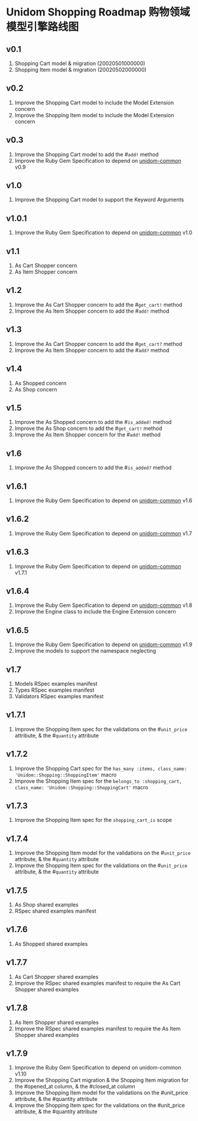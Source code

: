 # Unidom Shopping Roadmap 购物领域模型引擎路线图

## v0.1
1. Shopping Cart model & migration (20020501000000)
2. Shopping Item model & migration (20020502000000)

## v0.2
1. Improve the Shopping Cart model to include the Model Extension concern
2. Improve the Shopping Item model to include the Model Extension concern

## v0.3
1. Improve the Shopping Cart model to add the #``add!`` method
2. Improve the Ruby Gem Specification to depend on [unidom-common](https://github.com/topbitdu/unidom-common) v0.9

## v1.0
1. Improve the Shopping Cart model to support the Keyword Arguments

## v1.0.1
1. Improve the Ruby Gem Specification to depend on [unidom-common](https://github.com/topbitdu/unidom-common) v1.0

## v1.1
1. As Cart Shopper concern
2. As Item Shopper concern

## v1.2
1. Improve the As Cart Shopper concern to add the #``get_cart!`` method
2. Improve the As Item Shopper concern to add the #``add!`` method

## v1.3
1. Improve the As Cart Shopper concern to add the #``get_cart?`` method
2. Improve the As Item Shopper concern to add the #``add?`` method

## v1.4
1. As Shopped concern
2. As Shop concern

## v1.5
1. Improve the As Shopped concern to add the #``is_added!`` method
2. Improve the As Shop concern to add the #``get_cart!`` method
3. Improve the As Item Shopper concern for the #``add!`` method

## v1.6
1. Improve the As Shopped concern to add the #``is_added?`` method

## v1.6.1
1. Improve the Ruby Gem Specification to depend on [unidom-common](https://github.com/topbitdu/unidom-common) v1.6

## v1.6.2
1. Improve the Ruby Gem Specification to depend on [unidom-common](https://github.com/topbitdu/unidom-common) v1.7

## v1.6.3
1. Improve the Ruby Gem Specification to depend on [unidom-common](https://github.com/topbitdu/unidom-common) v1.7.1

## v1.6.4
1. Improve the Ruby Gem Specification to depend on [unidom-common](https://github.com/topbitdu/unidom-common) v1.8
2. Improve the Engine class to include the Engine Extension concern

## v1.6.5
1. Improve the Ruby Gem Specification to depend on [unidom-common](https://github.com/topbitdu/unidom-common) v1.9
2. Improve the models to support the namespace neglecting

## v1.7
1. Models RSpec examples manifest
2. Types RSpec examples manifest
3. Validators RSpec examples manifest

## v1.7.1
1. Improve the Shopping Item spec for the validations on the #``unit_price`` attribute, & the #``quantity`` attribute

## v1.7.2
1. Improve the Shopping Cart spec for the ``has_many :items, class_name: 'Unidom::Shopping::ShoppingItem'`` macro
2. Improve the Shopping Item spec for the ``belongs_to :shopping_cart, class_name: 'Unidom::Shopping::ShoppingCart'`` macro

## v1.7.3
1. Improve the Shopping Item spec for the ``shopping_cart_is`` scope

## v1.7.4
1. Improve the Shopping Item model for the validations on the #``unit_price`` attribute, & the #``quantity`` attribute
2. Improve the Shopping Item spec for the validations on the #``unit_price`` attribute, & the #``quantity`` attribute

## v1.7.5
1. As Shop shared examples
2. RSpec shared examples manifest

## v1.7.6
1. As Shopped shared examples

## v1.7.7
1. As Cart Shopper shared examples
2. Improve the RSpec shared examples manifest to require the As Cart Shopper shared examples

## v1.7.8
1. As Item Shopper shared examples
2. Improve the RSpec shared examples manifest to require the As Item Shopper shared examples

## v1.7.9
1. Improve the Ruby Gem Specification to depend on unidom-common v1.10
2. Improve the Shopping Cart migration & the Shopping Item migration for the #opened_at column, & the #closed_at column
3. Improve the Shopping Item model for the validations on the #unit_price attribute, & the #quantity attribute
4. Improve the Shopping Item spec for the validations on the #unit_price attribute, & the #quantity attribute
